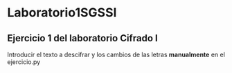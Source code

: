 # Laboratorio1SGSSI

## Ejercicio 1 del laboratorio Cifrado I

Introducir el texto a descifrar y los cambios de las letras __manualmente__ en el ejercicio.py
